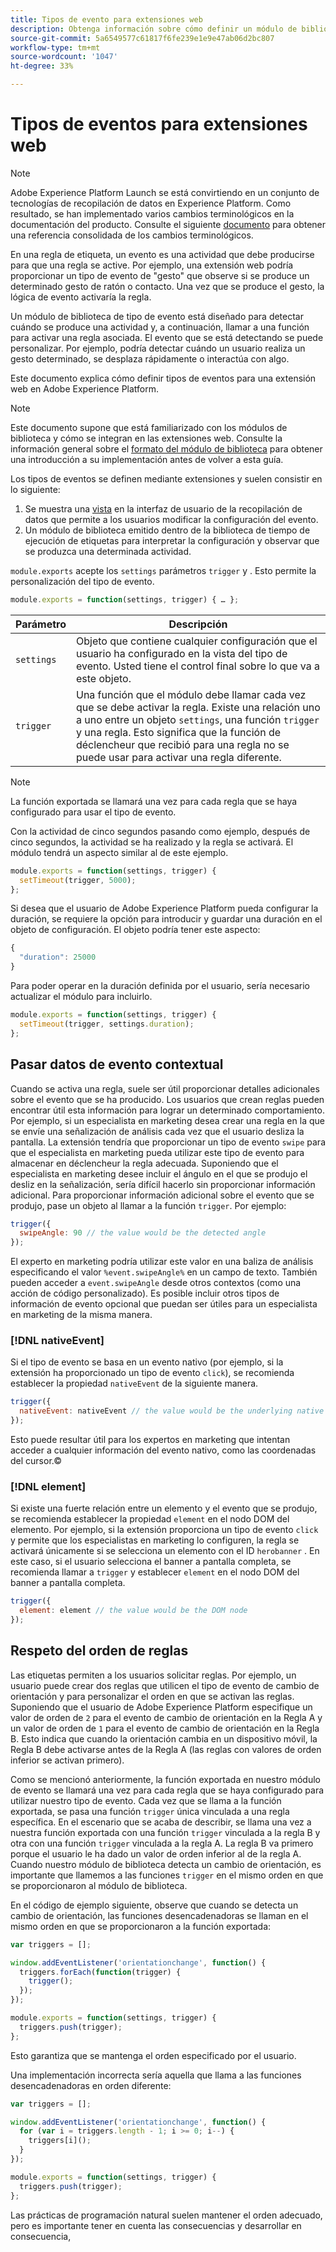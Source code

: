 ```yaml
---
title: Tipos de evento para extensiones web
description: Obtenga información sobre cómo definir un módulo de biblioteca de tipo evento para una extensión web en Adobe Experience Platform.
source-git-commit: 5a6549577c61817f6fe239e1e9e47ab06d2bc807
workflow-type: tm+mt
source-wordcount: '1047'
ht-degree: 33%

---
```


# Tipos de eventos para extensiones web

>[!NOTE]
>
>Adobe Experience Platform Launch se está convirtiendo en un conjunto de tecnologías de recopilación de datos en Experience Platform. Como resultado, se han implementado varios cambios terminológicos en la documentación del producto. Consulte el siguiente [documento](../../term-updates.md) para obtener una referencia consolidada de los cambios terminológicos.

En una regla de etiqueta, un evento es una actividad que debe producirse para que una regla se active. Por ejemplo, una extensión web podría proporcionar un tipo de evento de &quot;gesto&quot; que observe si se produce un determinado gesto de ratón o contacto. Una vez que se produce el gesto, la lógica de evento activaría la regla.

Un módulo de biblioteca de tipo de evento está diseñado para detectar cuándo se produce una actividad y, a continuación, llamar a una función para activar una regla asociada. El evento que se está detectando se puede personalizar. Por ejemplo, podría detectar cuándo un usuario realiza un gesto determinado, se desplaza rápidamente o interactúa con algo.

Este documento explica cómo definir tipos de eventos para una extensión web en Adobe Experience Platform.

>[!NOTE]
>
>Este documento supone que está familiarizado con los módulos de biblioteca y cómo se integran en las extensiones web. Consulte la información general sobre el [formato del módulo de biblioteca](./format.md) para obtener una introducción a su implementación antes de volver a esta guía.

Los tipos de eventos se definen mediante extensiones y suelen consistir en lo siguiente:

1. Se muestra una [vista](./views.md) en la interfaz de usuario de la recopilación de datos que permite a los usuarios modificar la configuración del evento.
2. Un módulo de biblioteca emitido dentro de la biblioteca de tiempo de ejecución de etiquetas para interpretar la configuración y observar que se produzca una determinada actividad.

`module.exports` acepte los  `settings` parámetros  `trigger` y . Esto permite la personalización del tipo de evento.

```js
module.exports = function(settings, trigger) { … };
```

| Parámetro | Descripción |
| --- | --- |
| `settings` | Objeto que contiene cualquier configuración que el usuario ha configurado en la vista del tipo de evento. Usted tiene el control final sobre lo que va a este objeto. |
| `trigger` | Una función que el módulo debe llamar cada vez que se debe activar la regla. Existe una relación uno a uno entre un objeto `settings`, una función `trigger` y una regla. Esto significa que la función de déclencheur que recibió para una regla no se puede usar para activar una regla diferente. |

>[!NOTE]
>
>La función exportada se llamará una vez para cada regla que se haya configurado para usar el tipo de evento.

Con la actividad de cinco segundos pasando como ejemplo, después de cinco segundos, la actividad se ha realizado y la regla se activará. El módulo tendrá un aspecto similar al de este ejemplo.

```js
module.exports = function(settings, trigger) {
  setTimeout(trigger, 5000);
};
```

Si desea que el usuario de Adobe Experience Platform pueda configurar la duración, se requiere la opción para introducir y guardar una duración en el objeto de configuración. El objeto podría tener este aspecto:

```js
{
  "duration": 25000
}
```

Para poder operar en la duración definida por el usuario, sería necesario actualizar el módulo para incluirlo.

```js
module.exports = function(settings, trigger) {
  setTimeout(trigger, settings.duration);
};
```

## Pasar datos de evento contextual

Cuando se activa una regla, suele ser útil proporcionar detalles adicionales sobre el evento que se ha producido. Los usuarios que crean reglas pueden encontrar útil esta información para lograr un determinado comportamiento. Por ejemplo, si un especialista en marketing desea crear una regla en la que se envíe una señalización de análisis cada vez que el usuario desliza la pantalla. La extensión tendría que proporcionar un tipo de evento `swipe` para que el especialista en marketing pueda utilizar este tipo de evento para almacenar en déclencheur la regla adecuada. Suponiendo que el especialista en marketing desee incluir el ángulo en el que se produjo el desliz en la señalización, sería difícil hacerlo sin proporcionar información adicional. Para proporcionar información adicional sobre el evento que se produjo, pase un objeto al llamar a la función `trigger`. Por ejemplo:

```js
trigger({
  swipeAngle: 90 // the value would be the detected angle
});
```

El experto en marketing podría utilizar este valor en una baliza de análisis especificando el valor `%event.swipeAngle%` en un campo de texto. También pueden acceder a `event.swipeAngle` desde otros contextos (como una acción de código personalizado). Es posible incluir otros tipos de información de evento opcional que puedan ser útiles para un especialista en marketing de la misma manera.

### [!DNL nativeEvent]

Si el tipo de evento se basa en un evento nativo (por ejemplo, si la extensión ha proporcionado un tipo de evento `click`), se recomienda establecer la propiedad `nativeEvent` de la siguiente manera.

```js
trigger({
  nativeEvent: nativeEvent // the value would be the underlying native event
});
```

Esto puede resultar útil para los expertos en marketing que intentan acceder a cualquier información del evento nativo, como las coordenadas del cursor.©

### [!DNL element]

Si existe una fuerte relación entre un elemento y el evento que se produjo, se recomienda establecer la propiedad `element` en el nodo DOM del elemento. Por ejemplo, si la extensión proporciona un tipo de evento `click` y permite que los especialistas en marketing lo configuren, la regla se activará únicamente si se selecciona un elemento con el ID `herobanner` . En este caso, si el usuario selecciona el banner a pantalla completa, se recomienda llamar a `trigger` y establecer `element` en el nodo DOM del banner a pantalla completa.

```js
trigger({
  element: element // the value would be the DOM node
});
```

## Respeto del orden de reglas

Las etiquetas permiten a los usuarios solicitar reglas. Por ejemplo, un usuario puede crear dos reglas que utilicen el tipo de evento de cambio de orientación y para personalizar el orden en que se activan las reglas. Suponiendo que el usuario de Adobe Experience Platform especifique un valor de orden de `2` para el evento de cambio de orientación en la Regla A y un valor de orden de `1` para el evento de cambio de orientación en la Regla B. Esto indica que cuando la orientación cambia en un dispositivo móvil, la Regla B debe activarse antes de la Regla A (las reglas con valores de orden inferior se activan primero).

Como se mencionó anteriormente, la función exportada en nuestro módulo de evento se llamará una vez para cada regla que se haya configurado para utilizar nuestro tipo de evento. Cada vez que se llama a la función exportada, se pasa una función `trigger` única vinculada a una regla específica. En el escenario que se acaba de describir, se llama una vez a nuestra función exportada con una función `trigger` vinculada a la regla B y otra con una función `trigger` vinculada a la regla A. La regla B va primero porque el usuario le ha dado un valor de orden inferior al de la regla A. Cuando nuestro módulo de biblioteca detecta un cambio de orientación, es importante que llamemos a las funciones `trigger` en el mismo orden en que se proporcionaron al módulo de biblioteca.

En el código de ejemplo siguiente, observe que cuando se detecta un cambio de orientación, las funciones desencadenadoras se llaman en el mismo orden en que se proporcionaron a la función exportada:

```js
var triggers = [];

window.addEventListener('orientationchange', function() {
  triggers.forEach(function(trigger) {
    trigger();
  });
});

module.exports = function(settings, trigger) {
  triggers.push(trigger);
};
```

Esto garantiza que se mantenga el orden especificado por el usuario.

Una implementación incorrecta sería aquella que llama a las funciones desencadenadoras en orden diferente:

```js
var triggers = [];

window.addEventListener('orientationchange', function() {
  for (var i = triggers.length - 1; i >= 0; i--) {
    triggers[i]();
  }
});

module.exports = function(settings, trigger) {
  triggers.push(trigger);
};
```

Las prácticas de programación natural suelen mantener el orden adecuado, pero es importante tener en cuenta las consecuencias y desarrollar en consecuencia,

